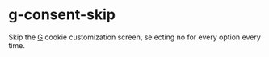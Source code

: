 # g-consent-skip

Skip the [G](https://google.com) cookie customization screen, selecting no for every option every
time.
